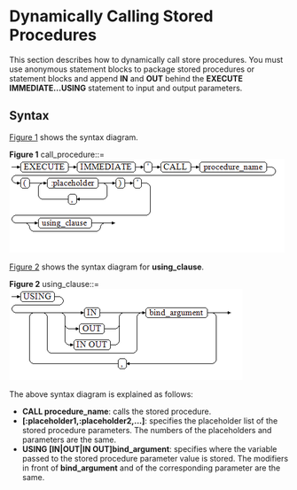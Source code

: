 # Dynamically Calling Stored Procedures<a name="EN-US_TOPIC_0245374617"></a>

This section describes how to dynamically call store procedures. You must use anonymous statement blocks to package stored procedures or statement blocks and append  **IN**  and  **OUT**  behind the  **EXECUTE IMMEDIATE...USING**  statement to input and output parameters.

## Syntax<a name="en-us_topic_0237122227_en-us_topic_0059778625_s235196b89ff94aa5937183e30eaea4ad"></a>

[Figure 1](#en-us_topic_0237122227_en-us_topic_0059778625_f7bf3ce30f4aa42d38394f459c525f33b)  shows the syntax diagram.

**Figure  1**  call\_procedure::=<a name="en-us_topic_0237122227_en-us_topic_0059778625_f7bf3ce30f4aa42d38394f459c525f33b"></a>  
![](figures/call_procedure.png "call_procedure")

[Figure 2](#en-us_topic_0237122227_en-us_topic_0059778625_fd82a97bfa5774a32bd19b36b80dd5248)  shows the syntax diagram for  **using\_clause**.

**Figure  2**  using\_clause::=<a name="en-us_topic_0237122227_en-us_topic_0059778625_fd82a97bfa5774a32bd19b36b80dd5248"></a>  
![](figures/using_clause-1.png "using_clause-1")

The above syntax diagram is explained as follows:

-   **CALL procedure\_name**: calls the stored procedure.
-   **\[:placeholder1,:placeholder2,...\]**: specifies the placeholder list of the stored procedure parameters. The numbers of the placeholders and parameters are the same.
-   **USING \[IN|OUT|IN OUT\]bind\_argument**: specifies where the variable passed to the stored procedure parameter value is stored. The modifiers in front of  **bind\_argument**  and of the corresponding parameter are the same.

